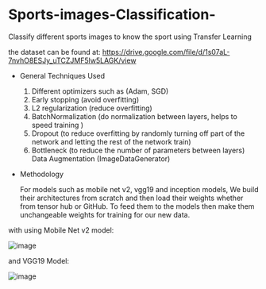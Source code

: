 # Sports-images-Classification-
Classify different sports images to know the sport using Transfer Learning

the dataset can be found at:
 https://drive.google.com/file/d/1s07aL-7nvhO8ESJy_uTCZJMF5lw5LAGK/view

* General Techniques Used
  
   1. Different optimizers such as (Adam, SGD)
   2. Early stopping (avoid overfitting)
   3. L2 regularization (reduce overfitting)
   4. BatchNormalization (do normalization between layers, helps to speed 
  training )
   5. Dropout (to reduce overfitting by randomly turning off part of the network 
  and letting the rest of the network train)
   6. Bottleneck (to reduce the number of parameters between layers)
   Data Augmentation (ImageDataGenerator)

* Methodology
  
  For models such as mobile net v2, vgg19 and inception models,
  We build their architectures from scratch and then load their 
  weights whether from tensor hub or GitHub.
  To feed them to the models then make them unchangeable weights for training for our new data.


with using Mobile Net v2 model:

![image](https://github.com/MAbdelhamid2001/Sports-images-Classification-/assets/81767517/f8822031-cdbc-405c-b06a-a709f3dd237b)

 and VGG19 Model:

 ![image](https://github.com/MAbdelhamid2001/Sports-images-Classification-/assets/81767517/87154e0a-4eb1-4178-b941-c9a9e14940a2)





 
 
